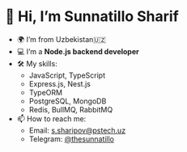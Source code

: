 
# 👋 Hi, I’m Sunnatillo Sharif

- 🌍 I’m from Uzbekistan🇺🇿
- 💻 I’m a **Node.js backend developer**  
- 🛠️ My skills:  
  - JavaScript, TypeScript
  - Express.js, Nest.js  
  - TypeORM  
  - PostgreSQL, MongoDB  
  - Redis, BullMQ, RabbitMQ  
- 📫 How to reach me:  
  - Email: s.sharipov@pstech.uz
  - Telegram: [@thesunnatillo](https://t.me/thesunnatillo)
